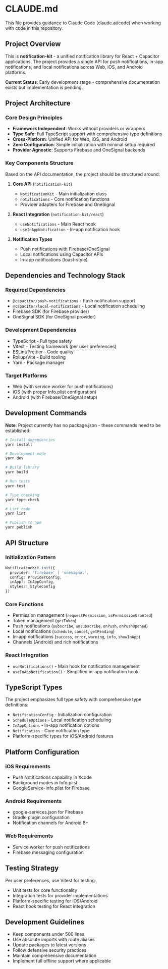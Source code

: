 # CLAUDE.md

This file provides guidance to Claude Code (claude.ai/code) when working with code in this repository.

## Project Overview

This is **notification-kit** - a unified notification library for React + Capacitor applications. The project provides a single API for push notifications, in-app notifications, and local notifications across Web, iOS, and Android platforms.

**Current Status**: Early development stage - comprehensive documentation exists but implementation is pending.

## Project Architecture

### Core Design Principles
- **Framework Independent**: Works without providers or wrappers
- **Type Safe**: Full TypeScript support with comprehensive type definitions
- **Cross-Platform**: Unified API for Web, iOS, and Android
- **Zero Configuration**: Simple initialization with minimal setup required
- **Provider Agnostic**: Supports Firebase and OneSignal backends

### Key Components Structure
Based on the API documentation, the project should be structured around:

1. **Core API** (`notification-kit`)
   - `NotificationKit` - Main initialization class
   - `notifications` - Core notification functions
   - Provider adapters for Firebase and OneSignal

2. **React Integration** (`notification-kit/react`)
   - `useNotifications` - Main React hook
   - `useInAppNotification` - In-app notification hook

3. **Notification Types**
   - Push notifications with Firebase/OneSignal
   - Local notifications using Capacitor APIs
   - In-app notifications (toast-style)

## Dependencies and Technology Stack

### Required Dependencies
- `@capacitor/push-notifications` - Push notification support
- `@capacitor/local-notifications` - Local notification scheduling
- Firebase SDK (for Firebase provider)
- OneSignal SDK (for OneSignal provider)

### Development Dependencies
- TypeScript - Full type safety
- Vitest - Testing framework (per user preferences)
- ESLint/Prettier - Code quality
- Rollup/Vite - Build tooling
- Yarn - Package manager

### Target Platforms
- Web (with service worker for push notifications)
- iOS (with proper Info.plist configuration)
- Android (with Firebase/OneSignal setup)

## Development Commands

**Note**: Project currently has no package.json - these commands need to be established:

```bash
# Install dependencies
yarn install

# Development mode
yarn dev

# Build library
yarn build

# Run tests
yarn test

# Type checking
yarn type-check

# Lint code
yarn lint

# Publish to npm
yarn publish
```

## API Structure

### Initialization Pattern
```typescript
NotificationKit.init({
  provider: 'firebase' | 'onesignal',
  config: ProviderConfig,
  inApp?: InAppConfig,
  styles?: StyleConfig
})
```

### Core Functions
- Permission management (`requestPermission`, `isPermissionGranted`)
- Token management (`getToken`)
- Push notifications (`subscribe`, `unsubscribe`, `onPush`, `onPushOpened`)
- Local notifications (`schedule`, `cancel`, `getPending`)
- In-app notifications (`success`, `error`, `warning`, `info`, `showInApp`)
- Channels (Android) and rich notifications

### React Integration
- `useNotifications()` - Main hook for notification management
- `useInAppNotification()` - Simplified in-app notification hook

## TypeScript Types

The project emphasizes full type safety with comprehensive type definitions:
- `NotificationConfig` - Initialization configuration
- `ScheduleOptions` - Local notification scheduling
- `InAppOptions` - In-app notification options
- `Notification` - Core notification type
- Platform-specific types for iOS/Android features

## Platform Configuration

### iOS Requirements
- Push Notifications capability in Xcode
- Background modes in Info.plist
- GoogleService-Info.plist for Firebase

### Android Requirements
- google-services.json for Firebase
- Gradle plugin configuration
- Notification channels for Android 8+

### Web Requirements
- Service worker for push notifications
- Firebase messaging configuration

## Testing Strategy

Per user preferences, use Vitest for testing:
- Unit tests for core functionality
- Integration tests for provider implementations
- Platform-specific testing for iOS/Android
- React hook testing for React integration

## Development Guidelines

- Keep components under 500 lines
- Use absolute imports with route aliases
- Update packages to latest versions
- Follow defensive security practices
- Maintain comprehensive documentation
- Implement full offline support where applicable